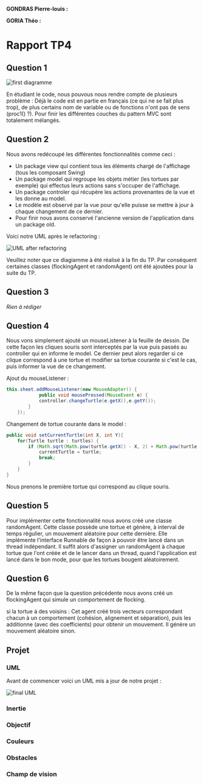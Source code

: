 **GONDRAS Pierre-louis :**

**GORIA Théo :**

# Rapport TP4

## Question 1
![first diagramme](images/first-Diagram.png)

En étudiant le code, nous pouvous nous rendre compte de plusieurs problème :
Déjà le code est en partie en français (ce qui ne se fait plus trop), de plus
certains nom de variable ou de fonctions n'ont pas de sens (proc1() ?). Pour finir les différentes
couches du pattern MVC sont totalement mélangés.

## Question 2
Nous avons redécoupé les différentes fonctionnalités comme ceci :
* Un package view qui contient tous les éléments chargé de l'affichage (tous
les composant Swing)
* Un package model qui regroupe les objets métier (les tortues par exemple)
qui effectus leurs actions sans s'occuper de l'affichage.
* Un package controler qui récupère les actions provenantes de la vue et les donne au model.
* Le modèle est observé par la vue pour qu'elle puisse se mettre à jour
à chaque changement de ce dernier.
* Pour finir nous avons conservé l'ancienne version de l'application dans un package old.

Voici notre UML après le refactoring :

![UML after refactoring](images/UML-after-refactoring.png)

Veuillez noter que ce diagiamme à été réalisé à la fin du TP.
Par conséquent certaines classes (flockingAgent et randomAgent) ont été ajoutées pour la suite du TP.

## Question 3
*Rien à rédiger*

## Question 4
Nous vons simplement ajouté un mouseListener à la feuille de dessin. De cette façon les cliques
souris sont interceptés par la vue puis passés au controller qui en informe le model.
Ce dernier peut alors regarder si ce clique correspond à une tortue et modifier sa tortue courante si c'est le cas,
puis informer la vue de ce changement.

Ajout du mouseListener :
```java
this.sheet.addMouseListener(new MouseAdapter() {
            public void mousePressed(MouseEvent e) {
            controller.changeTurtle(e.getX(),e.getY());
        }
    });
```

Changement de tortue courante dans le model :
```java
public void setCurrentTurtle(int X, int Y){
    for(Turtle turtle : turtles) {
        if (Math.sqrt(Math.pow(turtle.getX() - X, 2) + Math.pow(turtle.getY() - Y, 2)) < 10) {
            currentTurtle = turtle;
            break;
        }
    }
}
```
Nous prenons le première tortue qui correspond au clique souris.

## Question 5
Pour implémenter cette fonctionnalité nous avons créé une classe randomAgent.
Cette classe possède une tortue et génère, à interval de temps régulier, un mouvement
aléatoire pour cette dernière.
Elle implémente l'interface Runnable de façon à pouvoir être lancé dans un thread indépendant.
Il suffit alors d'assigner un randomAgent à chaque tortue que l'ont créée et de le lancer dans
un thread, quand l'application est lancé dans le bon mode, pour que les tortues bougent aléatoirement.

## Question 6
De la même façon que la question précédente nous avons créé un flockingAgent qui simule
un comportement de flocking.

si la tortue à des voisins :
Cet agent créé trois vecteurs correspondant chacun à un comportement (cohésion, alignement et séparation),
puis les additionne (avec des coefficients) pour obtenir un mouvement.
Il génère un mouvement aléatoire sinon.

## Projet

### UML
Avant de commencer voici un UML mis a jour de notre projet :

![final UML](images/diagramProject.png)

### Inertie

### Objectif

### Couleurs

### Obstacles

### Champ de vision
